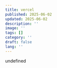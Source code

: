 ```yaml
---
title: vercel
published: 2025-06-02
updated: 2025-06-02
description: ''
image: ''
tags: []
category: ''
draft: false
lang: ''
---
```


undefined